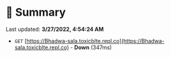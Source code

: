 # 📖 Summary
Last updated: **3/27/2022, 4:54:24 AM**

- `GET` [https://Bhadwa-sala.toxicblte.repl.co](https://Bhadwa-sala.toxicblte.repl.co) - **Down** (347ms)
